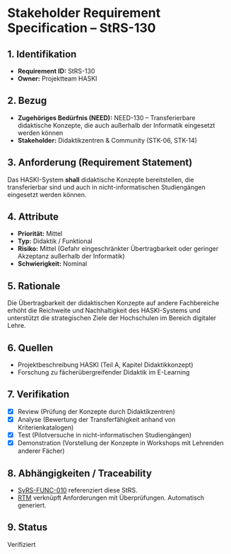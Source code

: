 # Stakeholder Requirement Specification – StRS-130

## 1. Identifikation
- **Requirement ID:** StRS-130
- **Owner:** Projektteam HASKI

## 2. Bezug
- **Zugehöriges Bedürfnis (NEED):** NEED-130 – Transferierbare didaktische Konzepte, die auch außerhalb der Informatik eingesetzt werden können
- **Stakeholder:** Didaktikzentren & Community (STK-06, STK-14)

## 3. Anforderung (Requirement Statement)
Das HASKI-System **shall** didaktische Konzepte bereitstellen, die transferierbar sind und auch in nicht-informatischen Studiengängen eingesetzt werden können.

## 4. Attribute
- **Priorität:** Mittel
- **Typ:** Didaktik / Funktional
- **Risiko:** Mittel (Gefahr eingeschränkter Übertragbarkeit oder geringer Akzeptanz außerhalb der Informatik)
- **Schwierigkeit:** Nominal

## 5. Rationale
Die Übertragbarkeit der didaktischen Konzepte auf andere Fachbereiche erhöht die Reichweite und Nachhaltigkeit des HASKI-Systems und unterstützt die strategischen Ziele der Hochschulen im Bereich digitaler Lehre.

## 6. Quellen
- Projektbeschreibung HASKI (Teil A, Kapitel Didaktikkonzept)
- Forschung zu fächerübergreifender Didaktik im E-Learning

## 7. Verifikation
- [x] Review (Prüfung der Konzepte durch Didaktikzentren)
- [x] Analyse (Bewertung der Transferfähigkeit anhand von Kriterienkatalogen)
- [x] Test (Pilotversuche in nicht-informatischen Studiengängen)
- [x] Demonstration (Vorstellung der Konzepte in Workshops mit Lehrenden anderer Fächer)

## 8. Abhängigkeiten / Traceability
- [SyRS-FUNC-010](../../system-requirements/SyRS-FUNC-010.md) referenziert diese StRS.
- [RTM](../../rtm/RTM.md) verknüpft Anforderungen mit Überprüfungen. Automatisch generiert.

## 9. Status
Verifiziert
